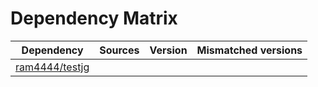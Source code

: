 # Dependency Matrix

Dependency | Sources | Version | Mismatched versions
---------- | ------- | ------- | -------------------
[ram4444/testjg](https://github.com/ram4444/testjg.git) |  | []() | 
